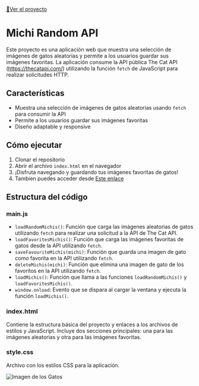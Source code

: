[🚀Ver el proyecto](https://doplax-random-michi-api.surge.sh)

# Michi Random API

Este proyecto es una aplicación web que muestra una selección de imágenes de gatos aleatorias y permite a los usuarios guardar sus imágenes favoritas. La aplicación consume la API pública The Cat API (https://thecatapi.com/) utilizando la función `fetch` de JavaScript para realizar solicitudes HTTP.

## Características

- Muestra una selección de imágenes de gatos aleatorias usando `fetch` para consumir la API
- Permite a los usuarios guardar sus imágenes favoritas
- Diseño adaptable y responsive

## Cómo ejecutar

1. Clonar el repositorio
2. Abrir el archivo `index.html` en el navegador
3. ¡Disfruta navegando y guardando tus imágenes favoritas de gatos!
4. Tambien puedes acceder desde [Este enlace](https://doplax-random-michi-api.surge.sh)


## Estructura del código

### main.js

- `loadRandomMichis()`: Función que carga las imágenes aleatorias de gatos utilizando `fetch` para realizar una solicitud a la API de The Cat API.
- `loadFavoritesMichis()`: Función que carga las imágenes favoritas de gatos desde la API utilizando `fetch`.
- `saveFavouriteMichis(michi)`: Función que guarda una imagen de gato como favorita en la API utilizando `fetch`.
- `deleteMichis(michi)`: Función que elimina una imagen de gato de los favoritos en la API utilizando `fetch`.
- `loadMichis()`: Función que llama a las funciones `loadRandomMichis()` y `loadFavoritesMichis()`.
- `window.onload`: Evento que se dispara al cargar la ventana y ejecuta la función `loadMichis()`.

### index.html

Contiene la estructura básica del proyecto y enlaces a los archivos de estilos y JavaScript. Incluye dos secciones principales: una para las imágenes aleatorias y otra para las imágenes favoritas.

### style.css

Archivo con los estilos CSS para la aplicación.

![Imagen de los Gatos]('https://github.com/Doplax/CURSOS-PLATZI/blob/main/api-rest/portada.png')
